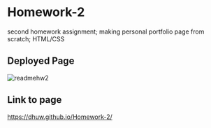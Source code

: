 # Homework-2
second homework assignment; making personal portfolio page from scratch; HTML/CSS

## Deployed Page
![readmehw2](https://user-images.githubusercontent.com/101857547/164958280-d13c507e-5a69-49b3-9256-1c7857dc93fc.PNG)


## Link to page

https://dhuw.github.io/Homework-2/
